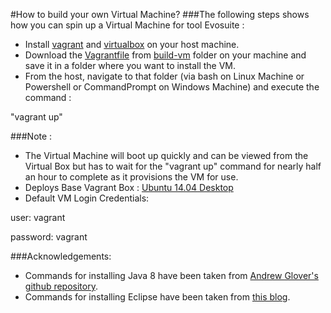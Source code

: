 #How to build your own Virtual Machine?
###The following steps shows how you can spin up a Virtual Machine for tool Evosuite :

  + Install [vagrant](https://www.vagrantup.com/downloads.html) and [virtualbox](https://www.virtualbox.org/wiki/Downloads) on your host machine.
  + Download the [Vagrantfile](https://github.com/SoftwareEngineeringToolDemos/FSE-2011-EvoSuite/blob/master/build-vm/Vagrantfile) from [build-vm](https://github.com/SoftwareEngineeringToolDemos/FSE-2011-EvoSuite/blob/master/build-vm) folder on your machine and save it in a folder where you want to install the VM.
  + From the host, navigate to that folder (via bash on Linux Machine or Powershell or CommandPrompt on Windows Machine) and execute the command : 
   
  "vagrant up"

###Note :

  + The Virtual Machine will boot up quickly and can be viewed from the Virtual Box but has to wait for the "vagrant up" command for nearly half an hour to complete as it provisions the VM for use.
  + Deploys Base Vagrant Box : [Ubuntu 14.04 Desktop](https://vagrantcloud.com/box-cutter/boxes/ubuntu1404-desktop)
  + Default VM Login Credentials:
    
  user: vagrant
    
  password: vagrant

###Acknowledgements:

  + Commands for installing Java 8 have been taken from [Andrew Glover's](https://github.com/aglover) [github repository](https://github.com/aglover/ubuntu-equip).
  + Commands for installing Eclipse have been taken from [this blog](http://blog.versioneye.com/2015/05/05/setting-up-a-dev-environment-with-vagrant/).
